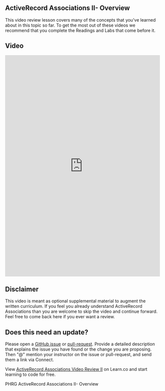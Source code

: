 ## ActiveRecord Associations II- Overview

This video review lesson covers many of the concepts that you've learned about in this topic so far. To get the most out of these videos we recommend that you complete the Readings and Labs that come before it. 

## Video
<iframe width="100%" height="720" src="https://www.youtube.com/embed/l9JCzNN2Z2U?rel=0&amp;showinfo=0" frameborder="0" allowfullscreen></iframe>

## Disclaimer
This video is meant as optional supplemental material to augment the written curriculum. If you feel you already understand ActiveRecord Associations than you are welcome to skip the video and continue forward. Feel free to come back here if you ever want a review.

## Does this need an update?
Please open a [GitHub issue](https://github.com/learn-co-curriculum/phrg-activerecord-associations-video-review-ii/issues) or [pull-request](https://github.com/learn-co-curriculum/phrg-activerecord-associations-video-review-ii/pulls). Provide a detailed description that explains the issue you have found or the change you are proposing. Then "@" mention your instructor on the issue or pull-request, and send them a link via Connect.

<p class='util--hide'>View <a href='https://learn.co/lessons/activerecord-associations-video-review-ii'>ActiveRecord Associations Video Review II</a> on Learn.co and start learning to code for free.</p>
<p data-visibility='hidden'>PHRG ActiveRecord Associations II- Overview</p>
